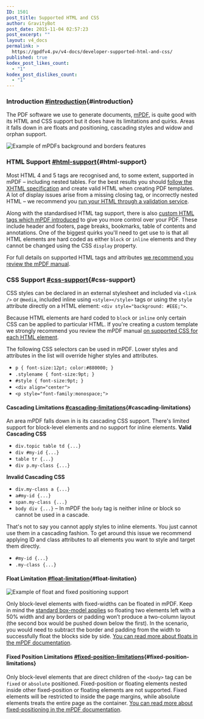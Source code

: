 ```yaml
---
ID: 1501
post_title: Supported HTML and CSS
author: GravityBot
post_date: 2015-11-04 02:57:23
post_excerpt: ""
layout: v4_docs
permalink: >
  https://gpdfv4.pv/v4-docs/developer-supported-html-and-css/
published: true
kodex_post_likes_count:
  - "1"
kodex_post_dislikes_count:
  - "1"
---
```

### Introduction [#introduction](#introduction){#introduction}

The PDF software we use to generate documents, [mPDF](http://mpdf1.com/manual/index.php), is quite good with its HTML and CSS support but it does have its limitations and quirks. Areas it falls down in are floats and positioning, cascading styles and widow and orphan support.

![Example of mPDFs background and borders features](https://gpdfv4.pv/app/uploads/2015/11/supported-html-and-css.png)

### HTML Support [#html-support](#html-support){#html-support}

Most HTML 4 and 5 tags are recognised and, to some extent, supported in mPDF – including nested tables. For the best results you should [follow the XHTML specification](http://www.w3.org/TR/xhtml1/) and create valid HTML when creating PDF templates. A lot of display issues arise from a missing closing tag, or incorrectly nested HTML – we recommend you [run your HTML through a validation service](https://gpdfv4.pv/v4-docs/development-helper-parameters/#html). 

Along with the standardised HTML tag support, there is also [custom HTML tags which mPDF introduced](http://mpdf1.com/manual/index.php?tid=305) to give you more control over your PDF. These include header and footers, page breaks, bookmarks, table of contents and annotations. One of the biggest quirks you'll need to get use to is that all HTML elements are hard coded as either `block` or `inline` elements and they cannot be changed using the CSS `display` property. 

For full details on supported HTML tags and attributes [we recommend you review the mPDF manual](http://mpdf1.com/manual/index.php?tid=257).

### CSS Support [#css-support](#css-support){#css-support}

CSS styles can be declared in an external stylesheet and included via `<link />` or `@media`, included inline using `<style></style>` tags or using the `style` attribute directly on a HTML element: `<div style="background: #EEE;">`. 

Because HTML elements are hard coded to `block` or `inline` only certain CSS can be applied to particular HTML. If you're creating a custom template we strongly recommend you review the mPDF manual [on supported CSS for each HTML element](http://mpdf1.com/manual/index.php?tid=34). 

The following CSS selectors can be used in mPDF. Lower styles and attributes in the list will override higher styles and attributes.

* `p { font-size:12pt; color:#880000; }`
* `.stylename { font-size:9pt; }`
* `#style { font-size:9pt; }`
* `<div align="center">`
* `<p style="font-family:monospace;">`

#### Cascading Limitations [#cascading-limitations](#cascading-limitations){#cascading-limitations}

An area mPDF falls down in is its cascading CSS support. There's limited support for block-level elements and no support for inline elements. **Valid Cascading CSS**

* `div.topic table td {...}`
* `div #my-id {...}`
* `table tr {...}`
* `div p.my-class {...}`

**Invalid Cascading CSS**

* `div.my-class a {...}`
* `a#my-id {...}`
* `span.my-class {...}`
* `body div {...}` – In mPDF the `body` tag is neither inline or block so cannot be used in a cascade.

That's not to say you cannot apply styles to inline elements. You just cannot use them in a cascading fashion. To get around this issue we recommend applying ID and class attributes to all elements you want to style and target them directly.

* `#my-id {...}`
* `.my-class {...}`

#### Float Limitation [#float-limitation](#float-limitation){#float-limitation}

![Example of float and fixed positioning support](https://gpdfv4.pv/app/uploads/2015/11/float-and-positioning.png)

Only block-level elements with fixed-widths can be floated in mPDF. Keep in mind the [standard box-model applies](http://css-tricks.com/the-css-box-model/) so floating two elements left with a 50% width and any borders or padding won’t produce a two-column layout (the second box would be pushed down below the first). In the scenario, you would need to subtract the border and padding from the width to successfully float the blocks side by side. [You can read more about floats in the mPDF documentation](http://mpdf1.com/manual/index.php?tid=385).

#### Fixed Position Limitations [#fixed-position-limitations](#fixed-position-limitations){#fixed-position-limitations}

Only block-level elements that are direct children of the `<body>` tag can be `fixed` or `absolute` positioned. Fixed-position or floating elements nested inside other fixed-position or floating elements are not supported. Fixed elements will be restricted to inside the page margins, while absolute elements treats the entire page as the container. [You can read more about fixed-positioning in the mPDF documentation](http://mpdf1.com/manual/index.php?tid=401).